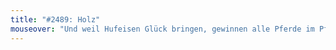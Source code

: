 ```yaml
---
title: "#2489: Holz"
mouseover: "Und weil Hufeisen Glück bringen, gewinnen alle Pferde im Pferderennen."
---
```


